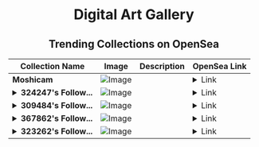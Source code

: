 <div align="center">

# Digital Art Gallery

## Trending Collections on OpenSea

| Collection Name                       | Image                                                                                     | Description                       | OpenSea Link                                                                                          |
|---------------------------------------|-------------------------------------------------------------------------------------------|-----------------------------------|--------------------------------------------------------------------------------------------------------|
| **Moshicam** | ![Image](https://i.seadn.io/s/raw/files/56d81626b39d4f7df30d8f72bb3c61c6.png?w=500&auto=format?w=200&auto=format) |  | <details><summary>Link</summary>[Moshicam](https://opensea.io/collection/moshicam-4012)</details> |
| **<details><summary>324247's Follow...</summary>324247's Follower</details>** | ![Image](https://i.seadn.io/s/raw/files/19f9f090920392cc3650cbdf4361755b.png?w=500&auto=format?w=200&auto=format) |  | <details><summary>Link</summary>[324247's Follower](https://opensea.io/collection/324247-s-follower)</details> |
| **<details><summary>309484's Follow...</summary>309484's Follower</details>** | ![Image](https://i.seadn.io/s/raw/files/19f9f090920392cc3650cbdf4361755b.png?w=500&auto=format?w=200&auto=format) |  | <details><summary>Link</summary>[309484's Follower](https://opensea.io/collection/309484-s-follower)</details> |
| **<details><summary>367862's Follow...</summary>367862's Follower</details>** | ![Image](https://i.seadn.io/s/raw/files/19f9f090920392cc3650cbdf4361755b.png?w=500&auto=format?w=200&auto=format) |  | <details><summary>Link</summary>[367862's Follower](https://opensea.io/collection/367862-s-follower)</details> |
| **<details><summary>323262's Follow...</summary>323262's Follower</details>** | ![Image](https://i.seadn.io/s/raw/files/19f9f090920392cc3650cbdf4361755b.png?w=500&auto=format?w=200&auto=format) |  | <details><summary>Link</summary>[323262's Follower](https://opensea.io/collection/323262-s-follower)</details> |

</div>